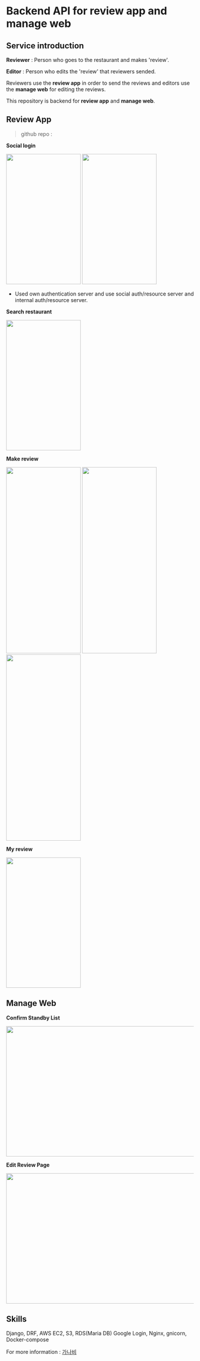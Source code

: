 # Backend API for review app and manage web


## Service introduction

**Reviewer** : Person who goes to the restaurant and makes 'review'.

**Editor** : Person who edits the 'review' that reviewers sended.

Reviewers use the **review app** in order to send the reviews and editors use the **manage web** for editing the reviews. 

This repository is backend for **review app** and **manage web**.


## Review App

> github repo : 

**Social login**

<p float="left">

<img src="https://github.com/seonkyuKim/manage_web_docker_compose/blob/master/images/social-login.png" width="200" height="350"/>

<img src="https://github.com/seonkyuKim/manage_web_docker_compose/blob/master/images/launchpage.png" width="200" height="350"/>

</p>

* Used own authentication server and use social auth/resource server and internal auth/resource server.

**Search restaurant**

<p float="left">

<img src="https://github.com/seonkyuKim/manage_web_docker_compose/blob/master/images/search-rstrt-list.png" width="200" height="350"/>

</p>

**Make review**

<p float="left">

<img src="https://github.com/seonkyuKim/manage_web_docker_compose/blob/master/images/review-info.png" width="200" height="500"/>

<img src="https://github.com/seonkyuKim/manage_web_docker_compose/blob/master/images/review-review.png" width="200" height="500"/>

<img src="https://github.com/seonkyuKim/manage_web_docker_compose/blob/master/images/review-picture.png" width="200" height="500"/>

</p>

**My review**

<p float="left">
<img src="https://github.com/seonkyuKim/manage_web_docker_compose/blob/master/images/my-review.png" width="200" height="350"/>
</p>

## Manage Web

**Confirm Standby List**

<img src="https://github.com/seonkyuKim/manage_web_docker_compose/blob/master/images/confirm-standby-list.jpg" width="600" height="350"/>

**Edit Review Page**

<img src="https://github.com/seonkyuKim/manage_web_docker_compose/blob/master/images/working-area.jpg" width="600" height="350"/>

## Skills

Django, DRF, AWS EC2, S3, RDS(Maria DB) Google Login, Nginx, gnicorn, Docker-compose

For more information : [가나비](https://gonna-be.tistory.com)

